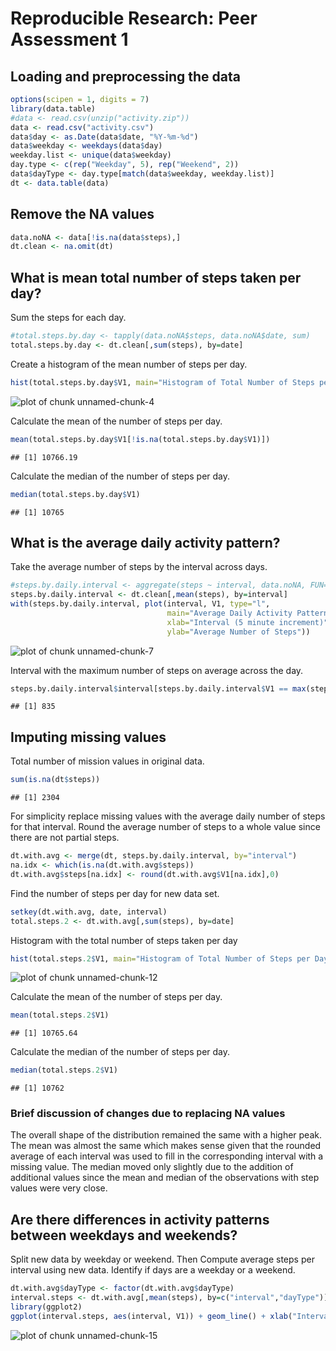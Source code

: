 # Reproducible Research: Peer Assessment 1

## Loading and preprocessing the data

```r
options(scipen = 1, digits = 7)
library(data.table)
#data <- read.csv(unzip("activity.zip"))
data <- read.csv("activity.csv")
data$day <- as.Date(data$date, "%Y-%m-%d")
data$weekday <- weekdays(data$day)
weekday.list <- unique(data$weekday)
day.type <- c(rep("Weekday", 5), rep("Weekend", 2))
data$dayType <- day.type[match(data$weekday, weekday.list)]
dt <- data.table(data)
```

## Remove the NA values

```r
data.noNA <- data[!is.na(data$steps),]
dt.clean <- na.omit(dt)
```


## What is mean total number of steps taken per day?
Sum the steps for each day.

```r
#total.steps.by.day <- tapply(data.noNA$steps, data.noNA$date, sum)
total.steps.by.day <- dt.clean[,sum(steps), by=date]
```

Create a histogram of the mean number of steps per day.

```r
hist(total.steps.by.day$V1, main="Histogram of Total Number of Steps per Day", xlab="")
```

![plot of chunk unnamed-chunk-4](figure/unnamed-chunk-4.png) 

Calculate the mean of the number of steps per day.

```r
mean(total.steps.by.day$V1[!is.na(total.steps.by.day$V1)])
```

```
## [1] 10766.19
```

Calculate the median of the number of steps per day.

```r
median(total.steps.by.day$V1)
```

```
## [1] 10765
```

## What is the average daily activity pattern?
Take the average number of steps by the interval across days.

```r
#steps.by.daily.interval <- aggregate(steps ~ interval, data.noNA, FUN="mean")
steps.by.daily.interval <- dt.clean[,mean(steps), by=interval]
with(steps.by.daily.interval, plot(interval, V1, type="l", 
                                   main="Average Daily Activity Pattern", 
                                   xlab="Interval (5 minute increment)",
                                   ylab="Average Number of Steps"))
```

![plot of chunk unnamed-chunk-7](figure/unnamed-chunk-7.png) 

Interval with the maximum number of steps on average across the day.

```r
steps.by.daily.interval$interval[steps.by.daily.interval$V1 == max(steps.by.daily.interval$V1)]
```

```
## [1] 835
```

## Imputing missing values
Total number of mission values in original data.

```r
sum(is.na(dt$steps))
```

```
## [1] 2304
```

For simplicity replace missing values with the average daily number of steps for that interval.
Round the average number of steps to a whole value since there are not partial steps.

```r
dt.with.avg <- merge(dt, steps.by.daily.interval, by="interval")
na.idx <- which(is.na(dt.with.avg$steps))
dt.with.avg$steps[na.idx] <- round(dt.with.avg$V1[na.idx],0)
```


Find the number of steps per day for new data set.

```r
setkey(dt.with.avg, date, interval)
total.steps.2 <- dt.with.avg[,sum(steps), by=date]
```

Histogram with the total number of steps taken per day

```r
hist(total.steps.2$V1, main="Histogram of Total Number of Steps per Day with NAs Replaced with Avg for Interval", xlab="")
```

![plot of chunk unnamed-chunk-12](figure/unnamed-chunk-12.png) 

Calculate the mean of the number of steps per day.

```r
mean(total.steps.2$V1)
```

```
## [1] 10765.64
```

Calculate the median of the number of steps per day.

```r
median(total.steps.2$V1)
```

```
## [1] 10762
```

### Brief discussion of changes due to replacing NA values
The overall shape of the distribution remained the same with a higher peak.
The mean was almost the same which makes sense given that the rounded average of each interval was used to fill in the 
corresponding interval with a missing value.
The median moved only slightly due to the addition of additional values since the mean and median of the observations with step values were very close. 

## Are there differences in activity patterns between weekdays and weekends?

Split new data by weekday or weekend. Then Compute average steps per interval using new data. Identify if days are a weekday or a weekend.

```r
dt.with.avg$dayType <- factor(dt.with.avg$dayType)
interval.steps <- dt.with.avg[,mean(steps), by=c("interval","dayType")]
library(ggplot2)
ggplot(interval.steps, aes(interval, V1)) + geom_line() + xlab("Interval") + ylab("Number of steps") + facet_grid(dayType ~ .)
```

![plot of chunk unnamed-chunk-15](figure/unnamed-chunk-15.png) 
